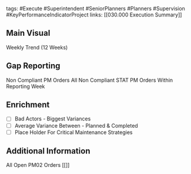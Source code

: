 tags:
	#Execute
	#Superintendent
	#SeniorPlanners
	#Planners
	#Supervision 
	#KeyPerformanceIndicatorProject 
	links:
		[[030.000 Execution Summary]]
## Main Visual

Weekly Trend (12 Weeks)

## Gap Reporting

Non Compliant PM Orders All
Non Compliant STAT PM Orders Within Reporting Week 

## Enrichment

 - [ ] Bad Actors - Biggest Variances
 - [ ] Average Variance Between - Planned & Completed
 - [ ] Place Holder For Critical Maintenance Strategies

## Additional Information
All Open PM02 Orders
[[]]
